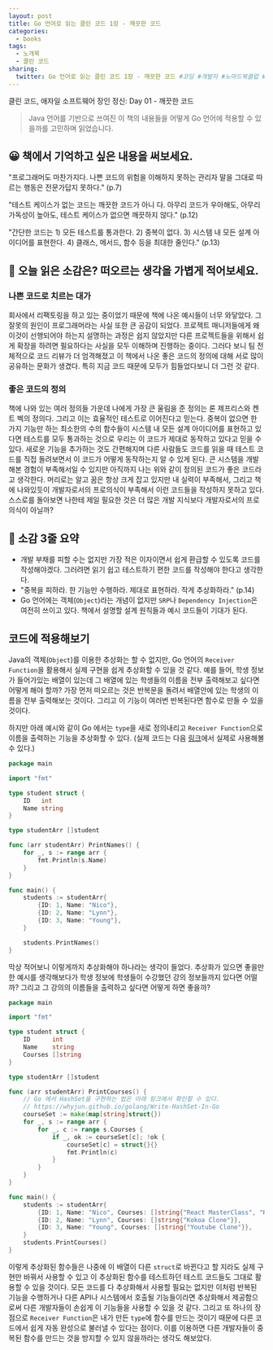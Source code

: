 ```yaml
---
layout: post
title: Go 언어로 읽는 클린 코드 1장 - 깨끗한 코드
categories:
  - books
tags:
  - 노개북
  - 클린 코드
sharing:
  twitter: Go 언어로 읽는 클린 코드 1장 - 깨끗한 코드 #코딩 #개발자 #노마드북클럽 #노개북
---
```


클린 코드, 애자일 소프트웨어 장인 정신: Day 01 - 깨끗한 코드

> Java 언어를 기반으로 쓰여진 이 책의 내용들을 어떻게 Go 언어에 적용할 수 있을까를 고민하며 읽었습니다.

## 😀 책에서 기억하고 싶은 내용을 써보세요.

"프로그래머도 마찬가지다. 나쁜 코드의 위험을 이해하지 못하는 관리자 말을 그대로 따르는 행동은 전문가답지 못하다." (p.7)

"테스트 케이스가 없는 코드는 깨끗한 코드가 아니 다. 아무리 코드가 우아해도, 아무리 가독성이 높아도, 테스트 케이스가 없으면 깨끗하지 않다." (p.12)

"간단한 코드는 1) 모든 테스트를 통과한다. 2) 중복이 없다. 3) 시스템 내 모든 설계 아이디어를 표현한다. 4) 클래스, 메서드, 함수 등을 최대한 줄인다." (p.13)

## 🤔 오늘 읽은 소감은? 떠오르는 생각을 가볍게 적어보세요.

### 나쁜 코드로 치르는 대가

회사에서 리팩토링을 하고 있는 중이었기 때문에 책에 나온 예시들이 너무 와닿았다. 그 잘못의 원인이 프로그래머라는 사실 또한 큰 공감이 되었다. 프로젝트 매니저들에게 왜 이것이 선행되어야 하는지 설명하는 과정은 쉽지 않았지만 다른 프로젝트들을 위해서 쉽게 확장을 하려면 필요하다는 사실을 모두 이해하며 진행하는 중이다. 그러다 보니 팀 전체적으로 코드 리뷰가 더 엄격해졌고 이 책에서 나온 좋은 코드의 정의에 대해 서로 많이 공유하는 문화가 생겼다. 특히 지금 코드 때문에 모두가 힘들었다보니 더 그런 것 같다.

### 좋은 코드의 정의

책에 나와 있는 여러 정의들 가운데 나에게 가장 큰 울림을 준 정의는 론 제프리스와 켄트 벡의 정의다. 그리고 이는 효율적인 테스트로 이어진다고 믿는다. 중복이 없으면 한 가지 기능만 하는 최소한의 수의 함수들이 시스템 내 모든 설계 아이디어를 표현하고 있다면 테스트를 모두 통과하는 것으로 우리는 이 코드가 제대로 동작하고 있다고 믿을 수 있다. 새로운 기능을 추가하는 것도 간편해지며 다른 사람들도 코드를 읽을 때 테스트 코드를 직접 돌려보면서 이 코드가 어떻게 동작하는지 알 수 있게 된다. 큰 시스템을 개발해본 경험이 부족해서일 수 있지만 아직까지 나는 위와 같이 정의된 코드가 좋은 코드라고 생각한다. 머리로는 알고 꿈은 항상 크게 잡고 있지만 내 실력이 부족해서, 그리고 책에 나와있듯이 개발자로서의 프로의식이 부족해서 이런 코드들을 작성하지 못하고 있다. 스스로를 돌아보면 나한테 제일 필요한 것은 더 많은 개발 지식보다 개발자로서의 프로의식이 아닐까?

## 👀 소감 3줄 요약

- 개발 부채를 피할 수는 없지만 가장 적은 이자이면서 쉽게 환급할 수 있도록 코드를 작성해야겠다. 그러려면 읽기 쉽고 테스트하기 편한 코드를 작성해야 한다고 생각한다.
- "중복을 피하라. 한 기능만 수행하라. 제대로 표현하라. 작게 추상화하라." (p.14)
- Go 언어에는 객체(`Object`)라는 개념이 없지만 `SRP`나 `Dependency Injection`은 여전히 쓰이고 있다. 책에서 설명할 설계 원칙들과 예시 코드들이 기대가 된다.

## 코드에 적용해보기

Java의 객체(`Object`)를 이용한 추상화는 할 수 없지만, Go 언어의 `Receiver Function`을 활용해서 실제 구현을 쉽게 추상화할 수 있을 것 같다. 예를 들어, 학생 정보가 들어가있는 배열이 있는데 그 배열에 있는 학생들의 이름을 전부 출력해보고 싶다면 어떻게 해야 할까? 가장 먼저 떠오르는 것은 반복문을 돌려서 배열안에 있는 학생의 이름을 전부 출력해보는 것이다. 그리고 이 기능이 여러번 반복된다면 함수로 만들 수 있을 것이다. 

하지만 아래 예시와 같이 Go 에서는 `type`을 새로 정의내리고  `Receiver Function`으로 이름을 출력하는 기능을 추상화할 수 있다. (실제 코드는 다음 [링크](https://go.dev/play/p/y56ZKWeZcLE)에서 실제로 사용해볼 수 있다.)

```go
package main

import "fmt"

type student struct {
	ID   int
	Name string
}

type studentArr []student

func (arr studentArr) PrintNames() {
	for _, s := range arr {
		fmt.Println(s.Name)
	}
}

func main() {
	students := studentArr{
		{ID: 1, Name: "Nico"},
		{ID: 2, Name: "Lynn"},
		{ID: 3, Name: "Young"},
	}

	students.PrintNames()
}
```

막상 적어보니 이렇게까지 추상화해야 하나라는 생각이 들었다. 추상화가 있으면 좋을만한 예시를 생각해보다가 학생 정보에 학생들이 수강했던 강의 정보들까지 있다면 어떨까? 그리고 그 강의의 이름들을 출력하고 싶다면 어떻게 하면 좋을까?

```go
package main

import "fmt"

type student struct {
	ID      int
	Name    string
	Courses []string
}

type studentArr []student

func (arr studentArr) PrintCourses() {
	// Go 에서 HashSet을 구현하는 법은 아래 링크에서 확인할 수 있다.
	// https://whyjun.github.io/golang/Write-HashSet-In-Go
	courseSet := make(map[string]struct{})
	for _, s := range arr {
		for _, c := range s.Courses {
			if _, ok := courseSet[c]; !ok {
				courseSet[c] = struct{}{}
				fmt.Println(c)
			}
		}
	}
}

func main() {
	students := studentArr{
		{ID: 1, Name: "Nico", Courses: []string{"React MasterClass", "Kokoa Clone"}},
		{ID: 2, Name: "Lynn", Courses: []string{"Kokoa Clone"}},
		{ID: 3, Name: "Young", Courses: []string{"Youtube Clone"}},
	}
	students.PrintCourses()
}
```

이렇게 추상화된 함수들은 나중에 이 배열이 다른 `struct`로 바뀐다고 할 지라도 실제 구현만 바꿔서 사용할 수 있고 이 추상화된 함수를 테스트하던 테스트 코드들도 그대로 활용할 수 있을 것이다. 모든 코드를 다 추상화해서 사용할 필요는 없지만 이처럼 반복된 기능을 수행하거나 다른 API나 시스템에서 호출될 기능들이라면 추상화해서 제공함으로써 다른 개발자들이 손쉽게 이 기능들을 사용할 수 있을 것 같다. 그리고 또 하나의 장점으로 `Receiver Function`은 내가 만든 `type`에 함수를 만드는 것이기 때문에 다른 코드에서 쉽게 자동 완성으로 불러낼 수 있다는 점이다. 이를 이용하면 다른 개발자들이 중복된 함수를 만드는 것을 방지할 수 있지 않을까라는 생각도 해보았다.